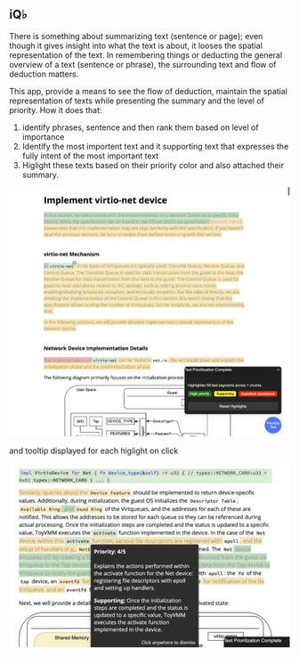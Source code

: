 ## iQ♭

There is something about summarizing text (sentence or page); even though it gives insight into what the text is about, it looses the spatial representation of the text. In remembering things or deducting the general overview of a text (sentence or phrase), the surrounding text and flow of deduction matters.

This app, provide a means to see the flow of deduction, maintain the spatial representation of texts while presenting the summary and the level of priority. How it does that:

1. identify phrases, sentence and then rank them based on level of importance
2. Identify the most importent text and it supporting text that expresses the fully intent of the most important text
3. Higlight these texts based on their priority color and also attached their summary.

![img](./image/prioritize.png)

and tooltip displayed for each higlight on click

![img2](./image/priotized2.png)

